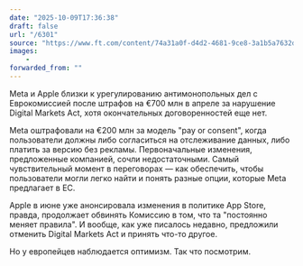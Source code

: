 ```yaml
---
date: "2025-10-09T17:36:38"
draft: false
url: "/6301"
source: "https://www.ft.com/content/74a31a0f-d4d2-4681-9ce8-3a1b5a7632dc?desktop=true&segmentId=7c8f09b9-9b61-4fbb-9430-9208a9e233c8#myft:notification:daily-email:content"
images:
    -
forwarded_from: ""
---
```


Meta и Apple близки к урегулированию антимонопольных дел с Еврокомиссией после штрафов на €700 млн в апреле за нарушение Digital Markets Act, хотя окончательных договоренностей еще нет.

Meta оштрафовали на €200 млн за модель "pay or consent", когда пользователи должны либо согласиться на отслеживание данных, либо платить за версию без рекламы. Первоначальные изменения, предложенные компанией, сочли недостаточными. Самый чувствительный момент в переговорах — как обеспечить, чтобы пользователи могли легко найти и понять разные опции, которые Meta предлагает в ЕС.

Apple в июне уже анонсировала изменения в политике App Store, правда, продолжает обвинять Комиссию в том, что та "постоянно меняет правила". И вообще, как уже писалось недавно, предложили отменить Digital Markets Act и принять что-то другое.

Но у европейцев наблюдается оптимизм. Так что посмотрим.
